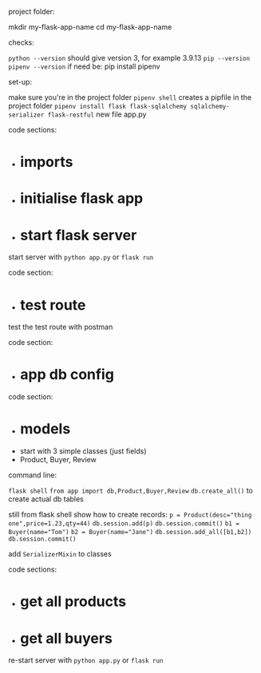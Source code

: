 project folder:

mkdir my-flask-app-name
cd my-flask-app-name


checks:

`python --version` should give version 3, for example 3.9.13
`pip --version`
`pipenv --version`  if need be: pip install pipenv

set-up:

make sure you're in the project folder
`pipenv shell`    creates a pipfile in the project folder
`pipenv install flask flask-sqlalchemy sqlalchemy-serializer flask-restful`
new file app.py

code sections:
- # imports
- # initialise flask app
- # start flask server

start server with `python app.py` or `flask run`

code section:

- # test route

test the test route with postman

code section:

- # app db config

code section:

- # models
- start with 3 simple classes (just fields)
- Product, Buyer, Review

command line:

`flask shell`
`from app import db,Product,Buyer,Review`
`db.create_all()`   to create actual db tables

still from flask shell show how to create records:
`p = Product(desc="thing one",price=1.23,qty=44)`
`db.session.add(p)`
`db.session.commit()`
`b1 = Buyer(name="Tom")`
`b2 = Buyer(name="Jane")`
`db.session.add_all([b1,b2])`
`db.session.commit()`


add `SerializerMixin` to classes

code sections:

- # get all products
- # get all buyers

re-start server with `python app.py` or `flask run`
